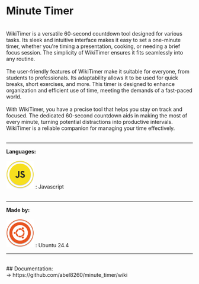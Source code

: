 # Minute Timer<br/>
<br/>
WikiTimer is a versatile 60-second countdown tool designed for various tasks. Its sleek and intuitive interface makes it easy to set a one-minute timer, whether you're timing a presentation, cooking, or needing a brief focus session. The simplicity of WikiTimer ensures it fits seamlessly into any routine.<br/>
<br/>
The user-friendly features of WikiTimer make it suitable for everyone, from students to professionals. Its adaptability allows it to be used for quick breaks, short exercises, and more. This timer is designed to enhance organization and efficient use of time, meeting the demands of a fast-paced world.<br/>
<br/>
With WikiTimer, you have a precise tool that helps you stay on track and focused. The dedicated 60-second countdown aids in making the most of every minute, turning potential distractions into productive intervals. WikiTimer is a reliable companion for managing your time effectively.<br/>
<br/>
<hr/>
<b>Languages:</b><br/>
<br/>
<img width="75px" src="https://github.com/Pedro-Murilo/icons-for-readme/blob/main/.github/js-icon.svg" alt="Javascript Icon" /> : Javascript<br/>
<br/>
<hr/>
<b>Made by:</b><br/>
<br/>
<img width="75px" src="https://github.com/Pedro-Murilo/icons-for-readme/blob/main/.github/ubuntu-icon.svg" alt="Ubuntu Icon" /> : Ubuntu 24.4<br/>
<hr/><br/>
## Documentation:<br/>
-> https://github.com/abel8260/minute_timer/wiki
